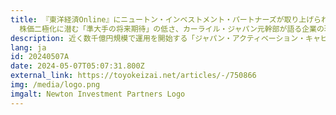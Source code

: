```yaml
---
title: 『東洋経済Online』にニュートン・インベストメント・パートナーズが取り上げられました–
  株価二極化に潜む「準大手の将来期待」の低さ、カーライル・ジャパン元幹部が語る企業の現状
description: 近く数千億円規模で運用を開始する「ジャパン・アクティベーション・キャピタル」では、5～10％程度の株式を取得し大株主として、3～4年程度の期間、投資先企業をサポートする。ファンド立ち上げの狙いを大塚氏に聞くと、株価二極化に透けて見える企業の現実が見えてきた。
lang: ja
id: 20240507A
date: 2024-05-07T05:07:31.800Z
external_link: https://toyokeizai.net/articles/-/750866
img: /media/logo.png
imgalt: Newton Investment Partners Logo
---
```

